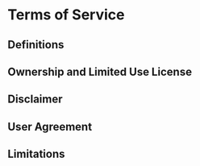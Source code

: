 # Terms of Service

##  Definitions

## Ownership and Limited Use License

## Disclaimer

## User Agreement

## Limitations

